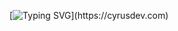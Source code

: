 [![Typing SVG](https://readme-typing-svg.herokuapp.com?font=comfortaa&color=016EEA&size=24&width=500&lines=I'm+cyrusDev;Student+in+Software+Engineering;at+ALX-AFRICA+and+Holberton+School;Nice+to+meet+you...)](https://cyrusdev.com)

